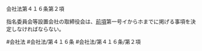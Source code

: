 会社法第４１６条第２項

指名委員会等設置会社の取締役会は、[前項](会社法＿＿＿＿第４１６条第１項)第一号イからホまでに掲げる事項を決定しなければならない。

#会社法
#会社法/第４１６条
#会社法/第４１６条/第２項
